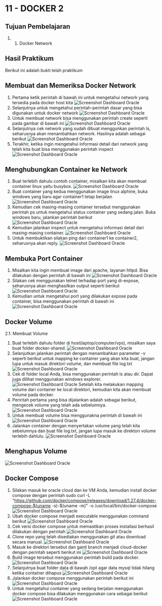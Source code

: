 # <b>11 - DOCKER 2</b>

## Tujuan Pembelajaran

1. 1.	Docker Network

## Hasil Praktikum

Berikut ini adalah bukti telah praktikum

## Membuat dan Memeriksa Docker Network
1. Pertama ketik perintah di bawah ini untuk mengetahui network yang tersedia pada docker host kita
![Screenshot Dashboard Oracle](img/satu.JPG)
2. Selanjutnya untuk mengetahui perintah-perintah dasar yang bisa digunakan untuk docker network
![Screenshot Dashboard Oracle](img/dua.JPG)
3. Untuk membuat network bisa menggunakan perintah create seperti pada gambar di bawah ini
![Screenshot Dashboard Oracle](img/tiga.JPG)
4. Selanjutnya cek network yang sudah dibuat menggunkan perintah ls, seharusnya akan menambahkan network. Hasilnya adalah sebagai berikut
![Screenshot Dashboard Oracle](img/empat.JPG)
5. Terakhir, ketika ingin mengetahui informasi detail dari network yang telah kita buat bisa menggunakan perintah inspect
![Screenshot Dashboard Oracle](img/lima.JPG)

## Menghubungkan Container ke Network
1. Buat terlebih dahulu contoh container, misalkan kita akan membuat container linux yaitu busybox.
![Screenshot Dashboard Oracle](img/enam.JPG)
2. Buat container yang kedua menggunakan image linux alphine, buka windows yang baru agar container1 tetap berjalan
![Screenshot Dashboard Oracle](img/tuju.JPG)
3. Kemudian cek masing-masing container tersebut menggunakan perintah ps untuk mengetahui status container yang sedang jalan. Buka windows baru, jalankan perintah berikut
![Screenshot Dashboard Oracle](img/delapan.JPG)
4. Kemudian jalankan inspect untuk mengetahui informasi detail dari masing-masing container.
![Screenshot Dashboard Oracle](img/sembilan.JPG)
5. Untuk membuktikan silakan ping dari container1 ke container2, seharusnya akan reply.
![Screenshot Dashboard Oracle](img/sepuluh.JPG)

## Membuka Port Container
1. Misalkan kita ingin membuat image dari apache, layanan httpd. Bisa dilakukan dengan perintah di bawah ini
![Screenshot Dashboard Oracle](img/sebelas.JPG)
2. Silakan cek menggunakan telnet terhadap port yang di-expose, seharusnya akan menghasilkan output seperti berikut
![Screenshot Dashboard Oracle](img/duabelas.JPG)
3. Kemudian untuk mengetahui port yang dilakukan expose pada container, bisa menggunakan perintah di bawah ini
![Screenshot Dashboard Oracle](img/tigabelsa.JPG)

## Docker Volume
2.1.	Membuat Volume
1. Buat terlebih dahulu folder di host(laptop/computer/vps), misalkan saya buat folder docker-shared.
![Screenshot Dashboard Oracle](img/empatbelas.JPG)
2. Selanjutkan jalankan perintah dengan menambahkan parameter -v seperti berikut untuk mapping ke container yang akan kita buat, jangan lupa untuk masuk direktori volume, dan membuat file log.txt
![Screenshot Dashboard Oracle](img/limabelas.JPG)
3. Cek di folder local Anda, bisa menggunakan perintah ls atau dir. Dapat juga dilihat menggunakan windows explorer.
![Screenshot Dashboard Oracle](img/enambelas.JPG)
Setelah kita melakukan mapping volume dari container ke local direktori, kemudian kita akan membuat volume pada docker.
4. Perintah pertama yang bisa dijalankan adalah sebagai berikut, mengecek volume yang telah ada sebelumnya.
![Screenshot Dashboard Oracle](img/tujubelas.JPG)
5. Untuk membuat volume bisa menggunakna perintah di bawah ini
![Screenshot Dashboard Oracle](img/delapanbelas.JPG)
6. Jalankan container dengan menyertakan volume yang telah kita sebelumnya dan buat file log.txt, jangan lupa masuk ke direktori volume terlebih dahlulu.
![Screenshot Dashboard Oracle](img/sembilanbelas.JPG)

## Menghapus Volume
![Screenshot Dashboard Oracle](img/duapuluh.JPG)

## Docker Compose
1. Silakan masuk ke oracle cloud dan ke VM Anda, kemudian install docker compose dengan perintah sudo curl -L "https://github.com/docker/compose/releases/download/1.27.4/docker-compose-$(uname -s)-$(uname -m)" -o /usr/local/bin/docker-compose
![Screenshot Dashboard Oracle](img/duasatu.JPG)
2. Ubah docker compose menjadi executable menggunakan command berikut
![Screenshot Dashboard Oracle](img/duadua.JPG)
3. Cek versi docker compose untuk memastikan proses installasi berhasil dilakukan dengan perintah
![Screenshot Dashboard Oracle](img/duatiga.JPG)
4. Clone repo yang telah disediakan menggunakan git atau download secara manual.
![Screenshot Dashboard Oracle](img/duaempat.JPG)
5. Masuk ke direktori tersebut dan ganti branch menjadi cloud-docker dengan perintah seperti berikut ini
![Screenshot Dashboard Oracle](img/dualima.JPG)
6. Build image tersebut menggunakan perintah build pada docker.
![Screenshot Dashboard Oracle](img/duaenam.JPG)
7. Selanjutnya buat folder data di bawah /opt agar data mysql tidak hilang ketika container dihapus
![Screenshot Dashboard Oracle](img/duatuju.JPG)
8. Jalankan docker compose menggunakan perintah berikut ini
![Screenshot Dashboard Oracle](img/duadelapan.JPG)
10. Untuk mengetahui container yang sedang berjalan menggunakan docker compose bisa dilakukan menggunakan cara sebagai berikut
![Screenshot Dashboard Oracle](img/tigapuluh.JPG)